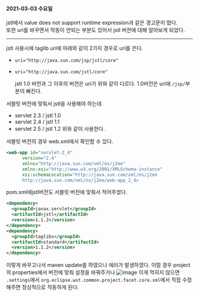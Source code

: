 #### 2021-03-03 수요일

jstl에서 value does not support runtime expression과 같은 경고문이 떴다.  
또한 uri를 바꾸면서 작동이 안되는 부분도 있어서 jstl 버전에 대해 알아보게 되었다.

--------------------

jstl 사용시에 taglib uri에 아래와 같이 2가지 경우로 uri를 쓴다.
- `uri="http://java.sun.com/jsp/jstl/core"` 
- `uri="http://java.sun.com/jstl/core"` 

 
   
  jstl 1.0 버전과 그 이후의 버전은 uri가 위와 같이 다르다.
  1.0버전은 uri에 `/jsp/`부분이 빠진다.  

서블릿 버전에 맞춰서 jstl을 사용해야 하는데 
  - servlet 2.3 / jstl 1.0
  - servlet 2.4 / jstl 1.1
  - servlet 2.5 / jstl 1.2
  위와 같이 사용한다.
    
  서블릿 버전의 경우 web.xml에서 확인할 수 있다.
  ```xml
<web-app id="servlet-2_4" 
		version="2.4" 
		xmlns="http://java.sun.com/xml/ns/j2ee" 
		xmlns:xsi="http://www.w3.org/2001/XMLSchema-instance" 
		xsi:schemaLocation="http://java.sun.com/xml/ns/j2ee 
		http://java.sun.com/xml/ns/j2ee/web-app_2_4>
```

pom.xml에jstl버전도 서블릿 버전에 맞춰서 적어주었다.
```xml
<dependency>
  <groupId>javax.servlet</groupId>
  <artifactId>jstl</artifactId>
  <version>1.1.2</version>
</dependency>
<dependency>
  <groupId>taglibs</groupId>
  <artifactId>standard</artifactId>
  <version>1.1.2</version>
</dependency>
```
이렇게 바꾸고나서 maven update를 하였으나 에러가 발생하였다.
이럴 경우 project의 properties에서 버전에 맞춰 설정을 바꿔주거나 
![image](https://user-images.githubusercontent.com/64109506/109814558-fe07ba00-7c71-11eb-9fd0-f6e17eeeb694.png)
이게 먹히지 않으면 `.settings`에서 `org.eclipse.wst.common.project.facet.core.xml`에서 직접 수정해주면 정상적으로 작동하게 된다.
